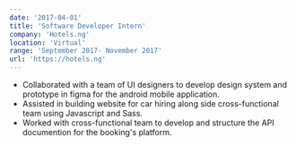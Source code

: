```yaml
---
date: '2017-04-01'
title: 'Software Developer Intern'
company: 'Hotels.ng'
location: 'Virtual'
range: 'September 2017- November 2017'
url: 'https://hotels.ng'
---
```


- Collaborated with a team of UI designers to develop design system and prototype in figma for the android mobile application.
- Assisted in building website for car hiring along side cross-functional team using Javascript and Sass.
- Worked with cross-functional team to develop and structure the API documention for the booking's platform.
